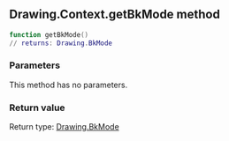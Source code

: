 ## Drawing.Context.getBkMode method


```lua
function getBkMode()
// returns: Drawing.BkMode
```


### Parameters

This method has no parameters.

### Return value

Return type: [Drawing.BkMode](../../Drawing/BkMode.md)

